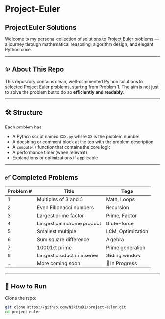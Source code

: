 # Project-Euler
## Project Euler Solutions 

Welcome to my personal collection of solutions to [Project Euler](https://projecteuler.net/) problems — a journey through mathematical reasoning, algorithm design, and elegant Python code.

---

## ✨ About This Repo

This repository contains clean, well-commented Python solutions to selected Project Euler problems, starting from Problem 1. The aim is not just to solve the problem but to do so **efficiently and readably**.

---

## 🛠 Structure

Each problem has:
- A Python script named `XXX.py` where `XX` is the problem number
- A docstring or comment block at the top with the problem description
- A `compute()` function that contains the core logic
- A performance timer (when relevant)
- Explanations or optimizations if applicable

---

## ✅ Completed Problems

| Problem # | Title                          | Tags             |
|-----------|--------------------------------|------------------|
| 1         | Multiples of 3 and 5           | Math, Loops      |
| 2         | Even Fibonacci numbers         | Recursion        |
| 3         | Largest prime factor           | Prime, Factor    |
| 4         | Largest palindrome product     | Brute-force      |
| 5         | Smallest multiple              | LCM, Optimization|
| 6         | Sum square difference          | Algebra          |
| 7         | 10001st prime                  | Prime generation |
| 8         | Largest product in a series    | Sliding window   |
| ...       | More coming soon               | 🔄 In Progress    |

---

## 🚀 How to Run

Clone the repo:

```bash
git clone https://github.com/NikitaD1/project-euler.git
cd project-euler
